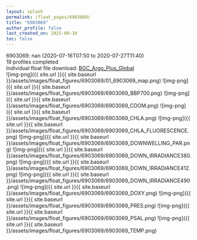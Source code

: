```yaml
---
layout: splash
permalink: /float_pages/6903069/
title: "6903069"
author_profile: false
last_created_on: 2025-09-30
toc: false
---
```

 
6903069: nan (2020-07-16T07:50 to 2020-07-27T11:40)\
19 profiles completed\
Individual float file download: [BGC_Argo_Plus_Global](https://ftp.soest.hawaii.edu/bgc_argo_plus/Individual_Floats/outliers_removed/6903069_Sprof_processed.nc)\
![img-png]({{ site.url }}{{ site.baseurl }}/assets/images/float_figures/6903069/01_6903069_map.png)
![img-png]({{ site.url }}{{ site.baseurl }}/assets/images/float_figures/6903069/6903069_BBP700.png)
![img-png]({{ site.url }}{{ site.baseurl }}/assets/images/float_figures/6903069/6903069_CDOM.png)
![img-png]({{ site.url }}{{ site.baseurl }}/assets/images/float_figures/6903069/6903069_CHLA.png)
![img-png]({{ site.url }}{{ site.baseurl }}/assets/images/float_figures/6903069/6903069_CHLA_FLUORESCENCE.png)
![img-png]({{ site.url }}{{ site.baseurl }}/assets/images/float_figures/6903069/6903069_DOWNWELLING_PAR.png)
![img-png]({{ site.url }}{{ site.baseurl }}/assets/images/float_figures/6903069/6903069_DOWN_IRRADIANCE380.png)
![img-png]({{ site.url }}{{ site.baseurl }}/assets/images/float_figures/6903069/6903069_DOWN_IRRADIANCE412.png)
![img-png]({{ site.url }}{{ site.baseurl }}/assets/images/float_figures/6903069/6903069_DOWN_IRRADIANCE490.png)
![img-png]({{ site.url }}{{ site.baseurl }}/assets/images/float_figures/6903069/6903069_DOXY.png)
![img-png]({{ site.url }}{{ site.baseurl }}/assets/images/float_figures/6903069/6903069_PRES.png)
![img-png]({{ site.url }}{{ site.baseurl }}/assets/images/float_figures/6903069/6903069_PSAL.png)
![img-png]({{ site.url }}{{ site.baseurl }}/assets/images/float_figures/6903069/6903069_TEMP.png)

